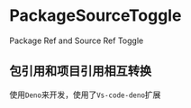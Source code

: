 # PackageSourceToggle
 Package Ref and Source Ref Toggle

## 包引用和项目引用相互转换

使用`Deno`来开发，使用了`Vs-code-deno`扩展